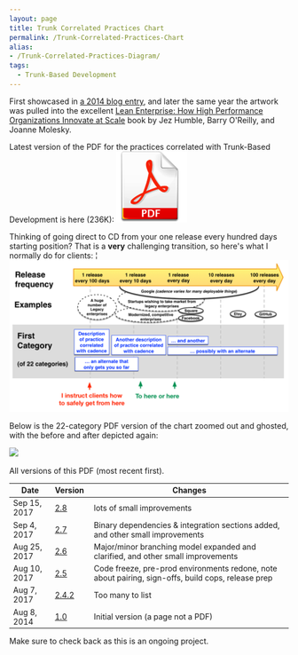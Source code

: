 ```yaml
---
layout: page
title: Trunk Correlated Practices Chart
permalink: /Trunk-Correlated-Practices-Chart
alias:
- /Trunk-Correlated-Practices-Diagram/
tags:
  - Trunk-Based Development
---
```


First showcased in [a 2014 blog entry](https://paulhammant.com/2014/08/12/trunk-supporting-practices/), and later the same year
the artwork was pulled into the excellent
[Lean Enterprise: How High Performance Organizations Innovate at Scale](https://www.amazon.com/dp/1449368425?tag=contindelive-20) book by Jez Humble, Barry O'Reilly, and Joanne Molesky.

Latest version of the PDF for the practices correlated with Trunk-Based Development is here (236K): [![the big pdf](/assets/pdf.png)](https://paulhammant.com/files/Trunk_Correlated_Practices_v2.8.pdf) 


Thinking of going direct to CD from your one release every hundred days starting position?  That is a **very** challenging transition, so here's what I normally do for clients:
¦
![](/assets/chart_key.png)

Below is the 22-category PDF version of the chart zoomed out and ghosted, with the before and after depicted again:


![](https://paulhammant.com/files/Trunk_Correlated_Practices_transition.png)


All versions of this PDF (most recent first).

| Date        |  Version&nbsp;  |  Changes  |
|-------------|-----------|-----------|
| Sep 15, 2017 | [2.8](https://paulhammant.com/files/Trunk_Correlated_Practices_v2.8.pdf) | lots of small improvements |
| Sep 4, 2017 | [2.7](https://paulhammant.com/files/Trunk_Correlated_Practices_v2.7.pdf) | Binary dependencies & integration sections added, and other small improvements |
| Aug 25, 2017 | [2.6](https://paulhammant.com/files/Trunk_Correlated_Practices_v2.6.pdf) | Major/minor branching model expanded and clarified, and other small improvements |
| Aug 10, 2017 | [2.5](https://paulhammant.com/files/Trunk_Correlated_Practices_v2.5.pdf) | Code freeze, pre-prod environments redone, note about pairing, sign-offs, build cops, release prep |
| Aug 7, 2017 | [2.4.2](https://paulhammant.com/files/Trunk_Correlated_Practices_v2.4.2.pdf) | Too many to list |
| Aug 8, 2014 | [1.0](https://paulhammant.com/2014/08/12/trunk-supporting-practices/) | Initial version (a page not a PDF) |

Make sure to check back as this is an ongoing project.